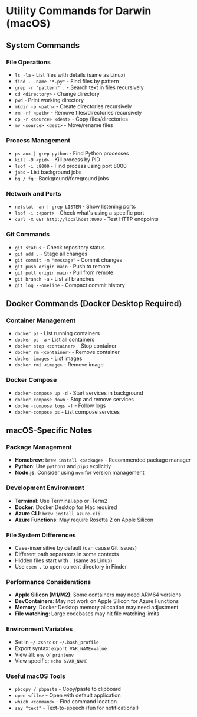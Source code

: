 # Utility Commands for Darwin (macOS)

## System Commands

### File Operations
- `ls -la` - List files with details (same as Linux)
- `find . -name "*.py"` - Find files by pattern
- `grep -r "pattern" .` - Search text in files recursively
- `cd <directory>` - Change directory
- `pwd` - Print working directory
- `mkdir -p <path>` - Create directories recursively
- `rm -rf <path>` - Remove files/directories recursively
- `cp -r <source> <dest>` - Copy files/directories
- `mv <source> <dest>` - Move/rename files

### Process Management
- `ps aux | grep python` - Find Python processes
- `kill -9 <pid>` - Kill process by PID
- `lsof -i :8000` - Find process using port 8000
- `jobs` - List background jobs
- `bg / fg` - Background/foreground jobs

### Network and Ports
- `netstat -an | grep LISTEN` - Show listening ports
- `lsof -i :<port>` - Check what's using a specific port
- `curl -X GET http://localhost:8000` - Test HTTP endpoints

### Git Commands
- `git status` - Check repository status
- `git add .` - Stage all changes
- `git commit -m "message"` - Commit changes
- `git push origin main` - Push to remote
- `git pull origin main` - Pull from remote
- `git branch -a` - List all branches
- `git log --oneline` - Compact commit history

## Docker Commands (Docker Desktop Required)

### Container Management
- `docker ps` - List running containers
- `docker ps -a` - List all containers
- `docker stop <container>` - Stop container
- `docker rm <container>` - Remove container
- `docker images` - List images
- `docker rmi <image>` - Remove image

### Docker Compose
- `docker-compose up -d` - Start services in background
- `docker-compose down` - Stop and remove services
- `docker-compose logs -f` - Follow logs
- `docker-compose ps` - List compose services

## macOS-Specific Notes

### Package Management
- **Homebrew**: `brew install <package>` - Recommended package manager
- **Python**: Use `python3` and `pip3` explicitly
- **Node.js**: Consider using `nvm` for version management

### Development Environment
- **Terminal**: Use Terminal.app or iTerm2
- **Docker**: Docker Desktop for Mac required
- **Azure CLI**: `brew install azure-cli`
- **Azure Functions**: May require Rosetta 2 on Apple Silicon

### File System Differences
- Case-insensitive by default (can cause Git issues)
- Different path separators in some contexts
- Hidden files start with `.` (same as Linux)
- Use `open .` to open current directory in Finder

### Performance Considerations
- **Apple Silicon (M1/M2)**: Some containers may need ARM64 versions
- **DevContainers**: May not work on Apple Silicon for Azure Functions
- **Memory**: Docker Desktop memory allocation may need adjustment
- **File watching**: Large codebases may hit file watching limits

### Environment Variables
- Set in `~/.zshrc` or `~/.bash_profile`
- Export syntax: `export VAR_NAME=value`
- View all: `env` or `printenv`
- View specific: `echo $VAR_NAME`

### Useful macOS Tools
- `pbcopy / pbpaste` - Copy/paste to clipboard
- `open <file>` - Open with default application
- `which <command>` - Find command location
- `say "text"` - Text-to-speech (fun for notifications!)